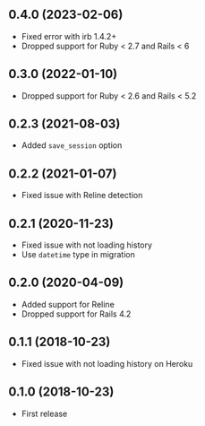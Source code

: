 ## 0.4.0 (2023-02-06)

- Fixed error with irb 1.4.2+
- Dropped support for Ruby < 2.7 and Rails < 6

## 0.3.0 (2022-01-10)

- Dropped support for Ruby < 2.6 and Rails < 5.2

## 0.2.3 (2021-08-03)

- Added `save_session` option

## 0.2.2 (2021-01-07)

- Fixed issue with Reline detection

## 0.2.1 (2020-11-23)

- Fixed issue with not loading history
- Use `datetime` type in migration

## 0.2.0 (2020-04-09)

- Added support for Reline
- Dropped support for Rails 4.2

## 0.1.1 (2018-10-23)

- Fixed issue with not loading history on Heroku

## 0.1.0 (2018-10-23)

- First release
